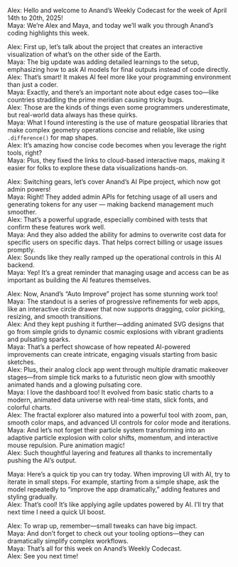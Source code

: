 Alex: Hello and welcome to Anand’s Weekly Codecast for the week of April 14th to 20th, 2025!  
Maya: We’re Alex and Maya, and today we’ll walk you through Anand’s coding highlights this week.

Alex: First up, let’s talk about the project that creates an interactive visualization of what’s on the other side of the Earth.  
Maya: The big update was adding detailed learnings to the setup, emphasizing how to ask AI models for final outputs instead of code directly.  
Alex: That’s smart! It makes AI feel more like your programming environment than just a coder.  
Maya: Exactly, and there’s an important note about edge cases too—like countries straddling the prime meridian causing tricky bugs.  
Alex: Those are the kinds of things even some programmers underestimate, but real-world data always has these quirks.  
Maya: What I found interesting is the use of mature geospatial libraries that make complex geometry operations concise and reliable, like using `.difference()` for map shapes.  
Alex: It’s amazing how concise code becomes when you leverage the right tools, right?  
Maya: Plus, they fixed the links to cloud-based interactive maps, making it easier for folks to explore these data visualizations hands-on.

Alex: Switching gears, let’s cover Anand’s AI Pipe project, which now got admin powers!  
Maya: Right! They added admin APIs for fetching usage of all users and generating tokens for any user — making backend management much smoother.  
Alex: That’s a powerful upgrade, especially combined with tests that confirm these features work well.  
Maya: And they also added the ability for admins to overwrite cost data for specific users on specific days. That helps correct billing or usage issues promptly.  
Alex: Sounds like they really ramped up the operational controls in this AI backend.  
Maya: Yep! It’s a great reminder that managing usage and access can be as important as building the AI features themselves.

Alex: Now, Anand’s “Auto Improve” project has some stunning work too!  
Maya: The standout is a series of progressive refinements for web apps, like an interactive circle drawer that now supports dragging, color picking, resizing, and smooth transitions.  
Alex: And they kept pushing it further—adding animated SVG designs that go from simple grids to dynamic cosmic explosions with vibrant gradients and pulsating sparks.  
Maya: That’s a perfect showcase of how repeated AI-powered improvements can create intricate, engaging visuals starting from basic sketches.  
Alex: Plus, their analog clock app went through multiple dramatic makeover stages—from simple tick marks to a futuristic neon glow with smoothly animated hands and a glowing pulsating core.  
Maya: I love the dashboard too! It evolved from basic static charts to a modern, animated data universe with real-time stats, slick fonts, and colorful charts.  
Alex: The fractal explorer also matured into a powerful tool with zoom, pan, smooth color maps, and advanced UI controls for color mode and iterations.  
Maya: And let’s not forget their particle system transforming into an adaptive particle explosion with color shifts, momentum, and interactive mouse repulsion. Pure animation magic!  
Alex: Such thoughtful layering and features all thanks to incrementally pushing the AI’s output.

Maya: Here’s a quick tip you can try today. When improving UI with AI, try to iterate in small steps. For example, starting from a simple shape, ask the model repeatedly to “improve the app dramatically,” adding features and styling gradually.  
Alex: That’s cool! It’s like applying agile updates powered by AI. I’ll try that next time I need a quick UI boost.

Alex: To wrap up, remember—small tweaks can have big impact.  
Maya: And don’t forget to check out your tooling options—they can dramatically simplify complex workflows.  
Maya: That’s all for this week on Anand’s Weekly Codecast.  
Alex: See you next time!